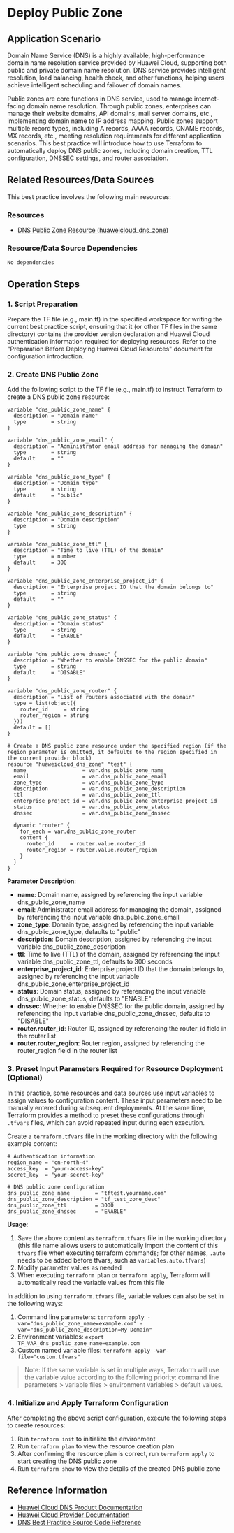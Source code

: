 # Deploy Public Zone

## Application Scenario

Domain Name Service (DNS) is a highly available, high-performance domain name resolution service provided by Huawei Cloud, supporting both public and private domain name resolution. DNS service provides intelligent resolution, load balancing, health check, and other functions, helping users achieve intelligent scheduling and failover of domain names.

Public zones are core functions in DNS service, used to manage internet-facing domain name resolution. Through public zones, enterprises can manage their website domains, API domains, mail server domains, etc., implementing domain name to IP address mapping. Public zones support multiple record types, including A records, AAAA records, CNAME records, MX records, etc., meeting resolution requirements for different application scenarios. This best practice will introduce how to use Terraform to automatically deploy DNS public zones, including domain creation, TTL configuration, DNSSEC settings, and router association.

## Related Resources/Data Sources

This best practice involves the following main resources:

### Resources

- [DNS Public Zone Resource (huaweicloud_dns_zone)](https://registry.terraform.io/providers/huaweicloud/huaweicloud/latest/docs/resources/dns_zone)

### Resource/Data Source Dependencies

```
No dependencies
```

## Operation Steps

### 1. Script Preparation

Prepare the TF file (e.g., main.tf) in the specified workspace for writing the current best practice script, ensuring that it (or other TF files in the same directory) contains the provider version declaration and Huawei Cloud authentication information required for deploying resources.
Refer to the "Preparation Before Deploying Huawei Cloud Resources" document for configuration introduction.

### 2. Create DNS Public Zone

Add the following script to the TF file (e.g., main.tf) to instruct Terraform to create a DNS public zone resource:

```hcl
variable "dns_public_zone_name" {
  description = "Domain name"
  type        = string
}

variable "dns_public_zone_email" {
  description = "Administrator email address for managing the domain"
  type        = string
  default     = ""
}

variable "dns_public_zone_type" {
  description = "Domain type"
  type        = string
  default     = "public"
}

variable "dns_public_zone_description" {
  description = "Domain description"
  type        = string
}

variable "dns_public_zone_ttl" {
  description = "Time to live (TTL) of the domain"
  type        = number
  default     = 300
}

variable "dns_public_zone_enterprise_project_id" {
  description = "Enterprise project ID that the domain belongs to"
  type        = string
  default     = ""
}

variable "dns_public_zone_status" {
  description = "Domain status"
  type        = string
  default     = "ENABLE"
}

variable "dns_public_zone_dnssec" {
  description = "Whether to enable DNSSEC for the public domain"
  type        = string
  default     = "DISABLE"
}

variable "dns_public_zone_router" {
  description = "List of routers associated with the domain"
  type = list(object({
    router_id     = string
    router_region = string
  }))
  default = []
}

# Create a DNS public zone resource under the specified region (if the region parameter is omitted, it defaults to the region specified in the current provider block)
resource "huaweicloud_dns_zone" "test" {
  name                  = var.dns_public_zone_name
  email                 = var.dns_public_zone_email
  zone_type             = var.dns_public_zone_type
  description           = var.dns_public_zone_description
  ttl                   = var.dns_public_zone_ttl
  enterprise_project_id = var.dns_public_zone_enterprise_project_id
  status                = var.dns_public_zone_status
  dnssec                = var.dns_public_zone_dnssec

  dynamic "router" {
    for_each = var.dns_public_zone_router
    content {
      router_id     = router.value.router_id
      router_region = router.value.router_region
    }
  }
}
```

**Parameter Description**:
- **name**: Domain name, assigned by referencing the input variable dns_public_zone_name
- **email**: Administrator email address for managing the domain, assigned by referencing the input variable dns_public_zone_email
- **zone_type**: Domain type, assigned by referencing the input variable dns_public_zone_type, defaults to "public"
- **description**: Domain description, assigned by referencing the input variable dns_public_zone_description
- **ttl**: Time to live (TTL) of the domain, assigned by referencing the input variable dns_public_zone_ttl, defaults to 300 seconds
- **enterprise_project_id**: Enterprise project ID that the domain belongs to, assigned by referencing the input variable dns_public_zone_enterprise_project_id
- **status**: Domain status, assigned by referencing the input variable dns_public_zone_status, defaults to "ENABLE"
- **dnssec**: Whether to enable DNSSEC for the public domain, assigned by referencing the input variable dns_public_zone_dnssec, defaults to "DISABLE"
- **router.router_id**: Router ID, assigned by referencing the router_id field in the router list
- **router.router_region**: Router region, assigned by referencing the router_region field in the router list

### 3. Preset Input Parameters Required for Resource Deployment (Optional)

In this practice, some resources and data sources use input variables to assign values to configuration content. These input parameters need to be manually entered during subsequent deployments.
At the same time, Terraform provides a method to preset these configurations through `.tfvars` files, which can avoid repeated input during each execution.

Create a `terraform.tfvars` file in the working directory with the following example content:

```hcl
# Authentication information
region_name = "cn-north-4"
access_key  = "your-access-key"
secret_key  = "your-secret-key"

# DNS public zone configuration
dns_public_zone_name        = "tftest.yourname.com"
dns_public_zone_description = "tf_test_zone_desc"
dns_public_zone_ttl         = 3000
dns_public_zone_dnssec      = "ENABLE"
```

**Usage**:

1. Save the above content as `terraform.tfvars` file in the working directory (this file name allows users to automatically import the content of this `tfvars` file when executing terraform commands; for other names, `.auto` needs to be added before tfvars, such as `variables.auto.tfvars`)
2. Modify parameter values as needed
3. When executing `terraform plan` or `terraform apply`, Terraform will automatically read the variable values from this file

In addition to using `terraform.tfvars` file, variable values can also be set in the following ways:

1. Command line parameters: `terraform apply -var="dns_public_zone_name=example.com" -var="dns_public_zone_description=My Domain"`
2. Environment variables: `export TF_VAR_dns_public_zone_name=example.com`
3. Custom named variable files: `terraform apply -var-file="custom.tfvars"`

> Note: If the same variable is set in multiple ways, Terraform will use the variable value according to the following priority: command line parameters > variable files > environment variables > default values.

### 4. Initialize and Apply Terraform Configuration

After completing the above script configuration, execute the following steps to create resources:

1. Run `terraform init` to initialize the environment
2. Run `terraform plan` to view the resource creation plan
3. After confirming the resource plan is correct, run `terraform apply` to start creating the DNS public zone
4. Run `terraform show` to view the details of the created DNS public zone

## Reference Information

- [Huawei Cloud DNS Product Documentation](https://support.huaweicloud.com/dns/index.html)
- [Huawei Cloud Provider Documentation](https://registry.terraform.io/providers/huaweicloud/huaweicloud/latest/docs)
- [DNS Best Practice Source Code Reference](https://github.com/huaweicloud/terraform-provider-huaweicloud/tree/master/examples/dns)
